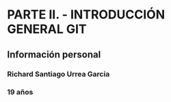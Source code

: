 # PARTE II. - INTRODUCCIÓN GENERAL GIT
## Información personal
###     Richard Santiago Urrea Garcia
###     19 años
